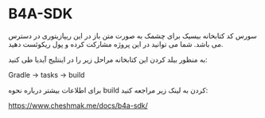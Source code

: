 # B4A-SDK
سورس کد کتابخانه بیسیک برای چشمک به صورت متن باز در این ریپازیتوری در دسترس می باشد. شما می توانید در این پروژه مشارکت کرده و پول ریکوئست دهید.

به منظور بیلد کردن این کتابخانه مراحل زیر را در اینتلیج آیدیا طی کنید:

Gradle -> tasks -> build

برای اطلاعات بیشتر درباره نحوه build کردن به لینک زیر مراجعه کنید:

https://www.cheshmak.me/docs/b4a-sdk/

